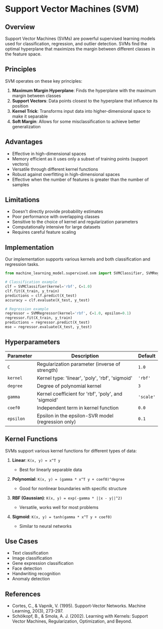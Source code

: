 # Support Vector Machines (SVM)

## Overview

Support Vector Machines (SVMs) are powerful supervised learning models used for classification, regression, and outlier detection. SVMs find the optimal hyperplane that maximizes the margin between different classes in the feature space.

## Principles

SVM operates on these key principles:

1. **Maximum Margin Hyperplane**: Finds the hyperplane with the maximum margin between classes
2. **Support Vectors**: Data points closest to the hyperplane that influence its position
3. **Kernel Trick**: Transforms input data into higher-dimensional space to make it separable
4. **Soft Margin**: Allows for some misclassification to achieve better generalization

## Advantages

- Effective in high-dimensional spaces
- Memory efficient as it uses only a subset of training points (support vectors)
- Versatile through different kernel functions
- Robust against overfitting in high-dimensional spaces
- Effective when the number of features is greater than the number of samples

## Limitations

- Doesn't directly provide probability estimates
- Poor performance with overlapping classes
- Sensitive to the choice of kernel and regularization parameters
- Computationally intensive for large datasets
- Requires careful feature scaling

## Implementation

Our implementation supports various kernels and both classification and regression tasks.

```python
from machine_learning_model.supervised.svm import SVMClassifier, SVMRegressor

# Classification example
clf = SVMClassifier(kernel='rbf', C=1.0)
clf.fit(X_train, y_train)
predictions = clf.predict(X_test)
accuracy = clf.evaluate(X_test, y_test)

# Regression example
regressor = SVMRegressor(kernel='rbf', C=1.0, epsilon=0.1)
regressor.fit(X_train, y_train)
predictions = regressor.predict(X_test)
mse = regressor.evaluate(X_test, y_test)
```

## Hyperparameters

| Parameter | Description                                         | Default   |
| --------- | --------------------------------------------------- | --------- |
| `C`       | Regularization parameter (inverse of strength)      | `1.0`     |
| `kernel`  | Kernel type: 'linear', 'poly', 'rbf', 'sigmoid'     | `'rbf'`   |
| `degree`  | Degree of polynomial kernel                         | `3`       |
| `gamma`   | Kernel coefficient for 'rbf', 'poly', and 'sigmoid' | `'scale'` |
| `coef0`   | Independent term in kernel function                 | `0.0`     |
| `epsilon` | Epsilon in the epsilon-SVR model (regression only)  | `0.1`     |

## Kernel Functions

SVMs support various kernel functions for different types of data:

1. **Linear**: `K(x, y) = x^T y`
   - Best for linearly separable data

2. **Polynomial**: `K(x, y) = (gamma * x^T y + coef0)^degree`
   - Good for nonlinear boundaries with specific structure

3. **RBF (Gaussian)**: `K(x, y) = exp(-gamma * ||x - y||^2)`
   - Versatile, works well for most problems

4. **Sigmoid**: `K(x, y) = tanh(gamma * x^T y + coef0)`
   - Similar to neural networks

## Use Cases

- Text classification
- Image classification
- Gene expression classification
- Face detection
- Handwriting recognition
- Anomaly detection

## References

- Cortes, C., & Vapnik, V. (1995). Support-Vector Networks. Machine Learning, 20(3), 273-297.
- Schölkopf, B., & Smola, A. J. (2002). Learning with Kernels: Support Vector Machines, Regularization, Optimization, and Beyond.
